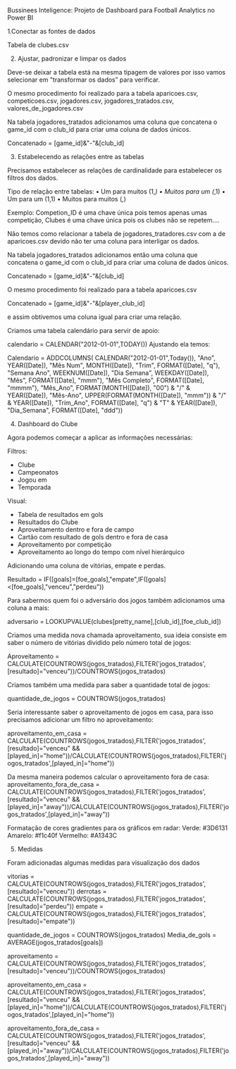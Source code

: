 Bussinees Inteligence: Projeto de Dashboard para Football Analytics no Power BI

1.Conectar as fontes de dados

Tabela de clubes.csv

2. Ajustar, padronizar e  limpar os dados

Deve-se deixar a tabela está na mesma tipagem de valores por isso vamos selecionar em "transformar os dados” para verificar.

O mesmo procedimento foi realizado para a tabela aparicoes.csv, competicoes.csv, jogadores.csv, jogadores_tratados.csv, valores_de_jogadores.csv

Na tabela jogadores_tratados adicionamos uma coluna que concatena o game_id com o club_id para criar uma coluna de dados únicos.

Concatenado = [game_id]&"-"&[club_id]

3. Estabelecendo as relações entre as tabelas

Precisamos estabelecer as relações de cardinalidade para estabelecer os filtros dos dados.


Tipo de relação entre tabelas: 
• Um para muitos (1,*) 
• Muitos para um (*,1) 
• Um para um (1,1) 
• Muitos para muitos (*,*)

Exemplo: Competion_ID é uma chave única pois temos apenas umas competição, Clubes é uma chave única pois os clubes não se repetem….

Não temos como relacionar a tabela de jogadores_tratadores.csv com a de aparicoes.csv devido não ter uma coluna para interligar os dados. 

Na tabela jogadores_tratados adicionamos então uma coluna que concatena o game_id com o club_id para criar uma coluna de dados únicos.

Concatenado = [game_id]&"-"&[club_id]

O mesmo procedimento foi realizado para a tabela aparicoes.csv

Concatenado = [game_id]&"-"&[player_club_id]

e assim obtivemos uma coluna igual para criar uma relação.

Criamos uma tabela calendário para servir de apoio:

calendario = CALENDAR("2012-01-01",TODAY())
Ajustando ela temos:

Calendario = ADDCOLUMNS(
CALENDAR("2012-01-01",Today()),
"Ano", YEAR([Date]),
            "Mês Num", MONTH([Date]),
            "Trim", FORMAT([Date], "q"),
            "Semana Ano", WEEKNUM([Date]),
            "Dia Semana", WEEKDAY([Date]),
            "Mês", FORMAT([Date], "mmm"),
            "Mês Completo", FORMAT([Date], "mmmm"),
            "Mês_Ano", FORMAT(MONTH([Date]), "00") & "/" & YEAR([Date]),
            "Mês-Ano", UPPER(FORMAT(MONTH([Date]), "mmm")) & "/" & YEAR([Date]),
            "Trim_Ano", FORMAT([Date], "q") & "T" & YEAR([Date]),
            "Dia_Semana", FORMAT([Date], "ddd"))

4. Dashboard do Clube

Agora podemos começar a aplicar as informações necessárias:

Filtros:
- Clube
- Campeonatos
- Jogou em 
- Temporada

Visual:
- Tabela de resultados em gols
- Resultados do Clube 
- Aproveitamento dentro e fora de campo
- Cartão com resultado de gols dentro e fora de casa
- Aproveitamento por competição
- Aproveitamento ao longo do tempo com nível hierárquico

Adicionando uma coluna de vitórias, empate e perdas.

Resultado = IF([goals]=[foe_goals],"empate",IF([goals]<[foe_goals],"venceu","perdeu"))

Para sabermos quem foi o adversário dos jogos também adicionamos uma coluna a mais:
 
adversario = LOOKUPVALUE(clubes[pretty_name],[club_id],[foe_club_id])

Criamos uma medida nova chamada aproveitamento, sua ideia consiste em saber o número de vitórias dividido pelo número total de jogos:

Aproveitamento = CALCULATE(COUNTROWS(jogos_tratados),FILTER('jogos_tratados',[resultado]="venceu"))/COUNTROWS(jogos_tratados)
 
Criamos também uma medida para saber a quantidade total de jogos:

quantidade_de_jogos = COUNTROWS(jogos_tratados)
 
Seria interessante saber o aproveitamento de jogos em casa, para isso precisamos adicionar um filtro no aproveitamento:
 
aproveitamento_em_casa = CALCULATE(COUNTROWS(jogos_tratados),FILTER('jogos_tratados',[resultado]="venceu" && [played_in]="home"))/CALCULATE(COUNTROWS(jogos_tratados),FILTER('jogos_tratados',[played_in]="home"))
 
Da mesma maneira podemos calcular o aproveitamento fora de casa:
aproveitamento_fora_de_casa = CALCULATE(COUNTROWS(jogos_tratados),FILTER('jogos_tratados',[resultado]="venceu" && [played_in]="away"))/CALCULATE(COUNTROWS(jogos_tratados),FILTER('jogos_tratados',[played_in]="away"))
 
Formatação de cores gradientes para os gráficos em radar:
Verde: #3D6131
Amarelo: #f1c40f
Vermelho: #A1343C

5. Medidas

Foram adicionadas algumas medidas para visualização dos dados

vitorias = CALCULATE(COUNTROWS(jogos_tratados),FILTER('jogos_tratados',[resultado]="venceu"))
derrotas = CALCULATE(COUNTROWS(jogos_tratados),FILTER('jogos_tratados',[resultado]="perdeu"))
empate = CALCULATE(COUNTROWS(jogos_tratados),FILTER('jogos_tratados',[resultado]="empate"))

quantidade_de_jogos = COUNTROWS(jogos_tratados)
Media_de_gols = AVERAGE(jogos_tratados[goals])

aproveitamento = CALCULATE(COUNTROWS(jogos_tratados),FILTER('jogos_tratados',[resultado]="venceu"))/COUNTROWS(jogos_tratados)

aproveitamento_em_casa = CALCULATE(COUNTROWS(jogos_tratados),FILTER('jogos_tratados',[resultado]="venceu" && [played_in]="home"))/CALCULATE(COUNTROWS(jogos_tratados),FILTER('jogos_tratados',[played_in]="home"))

aproveitamento_fora_de_casa = CALCULATE(COUNTROWS(jogos_tratados),FILTER('jogos_tratados',[resultado]="venceu" && [played_in]="away"))/CALCULATE(COUNTROWS(jogos_tratados),FILTER('jogos_tratados',[played_in]="away"))

